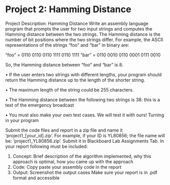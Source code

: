 # Project 2: Hamming Distance

Project Description: Hamming Distance
Write an assembly language program that prompts the user for two input strings and computes the
Hamming distance between the two strings. The Hamming distance is the number of bit positions
where the two strings differ. For example, the ASCII representations of the strings “foo” and “bar” in binary are:

“foo” = 0110 0110 0110 1111 0110 1111
“bar” = 0110 0010 0110 0001 0111 0010

So, the Hamming distance between “foo” and “bar” is 8. 

• If the user enters two strings with different lengths, your program should return the Hamming distance up to the length of the shorter string.

• The maximum length of the string could be 255 characters.

• The Hamming distance between the following two strings is 38:
this is a test
of the emergency broadcast 

• You must also make your own test cases. We will test it with ours!
Turning in your program

Submit the code files and report in a zip file and name it ‘project1_[your_id].zip’. For
example, if your ID is YL80856; the file name will be: ‘project1_YL80856.zip’. Submit it
in Blackboard Lab Assignments Tab. In your report following must be included:
1. Concept: Brief description of the algorithm implemented, why this approach is optimal,
how you came up with the approach
2. Code: Copy paste your assembly code in the report
3. Output: Screenshot the output cases
Make sure your report is in .pdf format and accessible 
